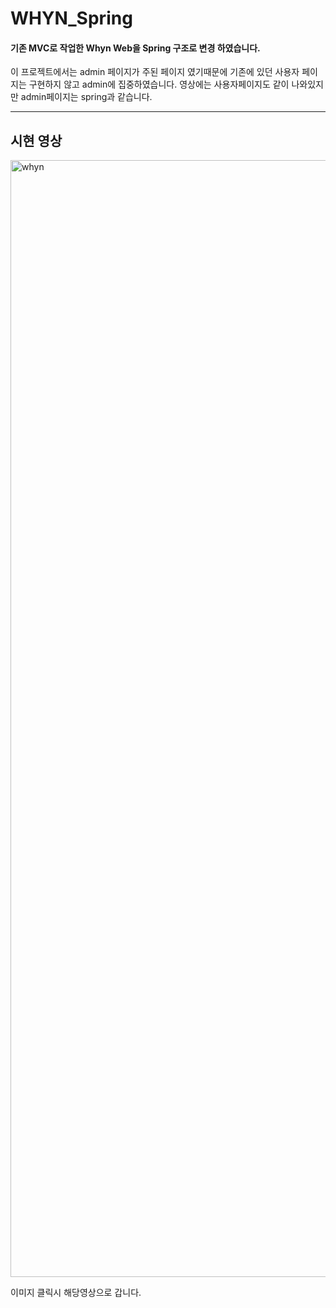 # WHYN_Spring


#### 기존 MVC로 작업한 Whyn Web을 Spring 구조로 변경 하였습니다.

이 프로젝트에서는 admin 페이지가 주된 페이지 였기때문에 기존에 있던 사용자 페이지는 구현하지 않고 admin에 집중하였습니다.
영상에는 사용자페이지도 같이 나와있지만 admin페이지는 spring과 같습니다.

---------



## 시현 영상
[<img width="1787" alt="whyn" src="https://user-images.githubusercontent.com/70096347/108584855-e84be800-7387-11eb-8321-4801f96ca8a6.png">](https://www.youtube.com/watch?v=APA3r63zcQU&feature=youtu.be)

이미지 클릭시 해당영상으로 갑니다.



